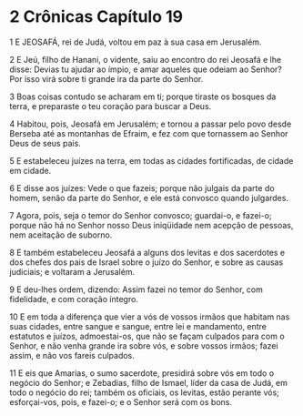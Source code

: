 # 2 Crônicas Capítulo 19

1	E JEOSAFÁ, rei de Judá, voltou em paz à sua casa em Jerusalém.

2	E Jeú, filho de Hanani, o vidente, saiu ao encontro do rei Jeosafá e lhe disse: Devias tu ajudar ao ímpio, e amar aqueles que odeiam ao Senhor? Por isso virá sobre ti grande ira da parte do Senhor.

3	Boas coisas contudo se acharam em ti; porque tiraste os bosques da terra, e preparaste o teu coração para buscar a Deus.

4	Habitou, pois, Jeosafá em Jerusalém; e tornou a passar pelo povo desde Berseba até as montanhas de Efraim, e fez com que tornassem ao Senhor Deus de seus pais.

5	E estabeleceu juízes na terra, em todas as cidades fortificadas, de cidade em cidade.

6	E disse aos juízes: Vede o que fazeis; porque não julgais da parte do homem, senão da parte do Senhor, e ele está convosco quando julgardes.

7	Agora, pois, seja o temor do Senhor convosco; guardai-o, e fazei-o; porque não há no Senhor nosso Deus iniqüidade nem acepção de pessoas, nem aceitação de suborno.

8	E também estabeleceu Jeosafá a alguns dos levitas e dos sacerdotes e dos chefes dos pais de Israel sobre o juízo do Senhor, e sobre as causas judiciais; e voltaram a Jerusalém.

9	E deu-lhes ordem, dizendo: Assim fazei no temor do Senhor, com fidelidade, e com coração íntegro.

10	E em toda a diferença que vier a vós de vossos irmãos que habitam nas suas cidades, entre sangue e sangue, entre lei e mandamento, entre estatutos e juízos, admoestai-os, que não se façam culpados para com o Senhor, e não venha grande ira sobre vós, e sobre vossos irmãos; fazei assim, e não vos fareis culpados.

11	E eis que Amarias, o sumo sacerdote, presidirá sobre vós em todo o negócio do Senhor; e Zebadias, filho de Ismael, líder da casa de Judá, em todo o negócio do rei; também os oficiais, os levitas, estão perante vós; esforçai-vos, pois, e fazei-o; e o Senhor será com os bons.

